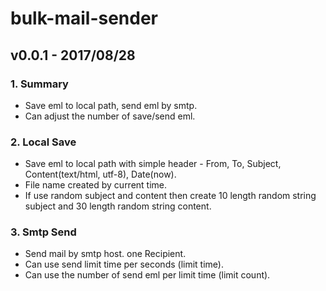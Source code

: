 # bulk-mail-sender
## v0.0.1 - 2017/08/28
### 1. Summary
- Save eml to local path, send eml by smtp.
- Can adjust the number of save/send eml.
### 2. Local Save
  - Save eml to local path with simple header - From, To, Subject, Content(text/html, utf-8), Date(now).
  - File name created by current time.
  - If use random subject and content then create 10 length random string subject and 30 length random string content.
### 3. Smtp Send
  - Send mail by smtp host. one Recipient.
  - Can use send limit time per seconds (limit time).
  - Can use the number of send eml per limit time (limit count).
